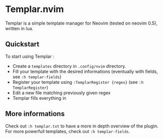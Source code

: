 Templar.nvim
============

Templar is a simple template manager for Neovim (tested on neovim 0.5), written in lua.

Quickstart
----------

To start using Templar :

- Create a `templates` directory in `.config/nvim` directory.
- Fill your template with the desired informations (eventually with fields, see `:h templar-fields`)
- Register your template using `:TemplarRegister {regex}` (see `:h TemplarRegister`)
- Edit a new file matching previously given regex
- Templar fills everything in

More informations
-----------------

Check out `:h templar.txt` to have a more in depth overview of the plugin.
For more powerfull templates, check out `:h templar-fields`.

